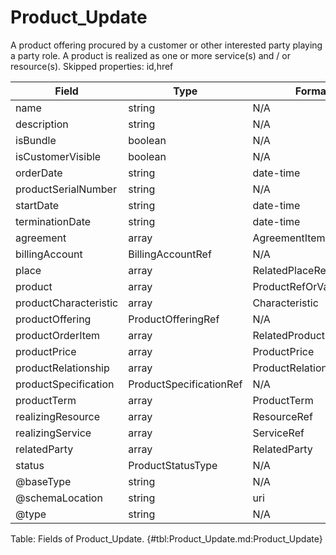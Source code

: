 <!--
    ATTENTION: This file was generated via gradle!
               Do NOT manually edit this file! Any such changes will be overwritten!
-->

# Product_Update

A product offering procured by a customer or other interested party playing a party role.
A product is realized as one or more service(s) and / or resource(s).
Skipped properties: id,href

| Field | Type | Format | Required |
|-------|---|--------|---|
| name | string | N/A | No |
| description | string | N/A | No |
| isBundle | boolean | N/A | No |
| isCustomerVisible | boolean | N/A | No |
| orderDate | string | date-time | No |
| productSerialNumber | string | N/A | No |
| startDate | string | date-time | No |
| terminationDate | string | date-time | No |
| agreement | array | AgreementItemRef | No |
| billingAccount | BillingAccountRef | N/A | No |
| place | array | RelatedPlaceRefOrValue | No |
| product | array | ProductRefOrValue | No |
| productCharacteristic | array | Characteristic | No |
| productOffering | ProductOfferingRef | N/A | No |
| productOrderItem | array | RelatedProductOrderItem | No |
| productPrice | array | ProductPrice | No |
| productRelationship | array | ProductRelationship | No |
| productSpecification | ProductSpecificationRef | N/A | No |
| productTerm | array | ProductTerm | No |
| realizingResource | array | ResourceRef | No |
| realizingService | array | ServiceRef | No |
| relatedParty | array | RelatedParty | No |
| status | ProductStatusType | N/A | No |
| \@baseType | string | N/A | No |
| \@schemaLocation | string | uri | No |
| \@type | string | N/A | No |

Table: Fields of Product_Update. {#tbl:Product_Update.md:Product_Update}
